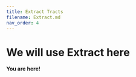 ```yaml
---
title: Extract Tracts
filename: Extract.md
nav_order: 4
---
```


We will use Extract here
=====

**You are here!**
